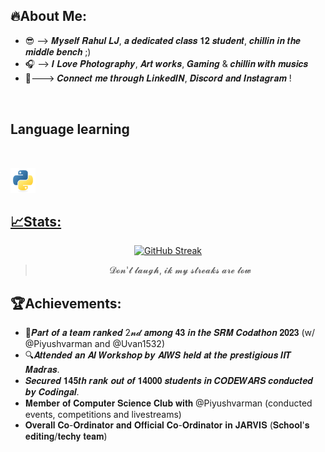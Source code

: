 ## :fire:About Me:
- 😎 --> 𝑴𝒚𝒔𝒆𝒍𝒇 𝑹𝒂𝒉𝒖𝒍 𝑳𝑱, 𝒂 𝒅𝒆𝒅𝒊𝒄𝒂𝒕𝒆𝒅 𝒄𝒍𝒂𝒔𝒔 𝟏𝟐 𝒔𝒕𝒖𝒅𝒆𝒏𝒕, 𝒄𝒉𝒊𝒍𝒍𝒊𝒏 𝒊𝒏 𝒕𝒉𝒆 𝒎𝒊𝒅𝒅𝒍𝒆 𝒃𝒆𝒏𝒄𝒉 ;)
- 🎧 --> 𝑰 𝑳𝒐𝒗𝒆 𝑷𝒉𝒐𝒕𝒐𝒈𝒓𝒂𝒑𝒉𝒚, 𝑨𝒓𝒕 𝒘𝒐𝒓𝒌𝒔, 𝑮𝒂𝒎𝒊𝒏𝒈 & 𝒄𝒉𝒊𝒍𝒍𝒊𝒏 𝒘𝒊𝒕𝒉 𝒎𝒖𝒔𝒊𝒄𝒔
- 🤙---> 𝑪𝒐𝒏𝒏𝒆𝒄𝒕 𝒎𝒆 𝒕𝒉𝒓𝒐𝒖𝒈𝒉 𝑳𝒊𝒏𝒌𝒆𝒅𝑰𝑵, 𝑫𝒊𝒔𝒄𝒐𝒓𝒅 𝒂𝒏𝒅 𝑰𝒏𝒔𝒕𝒂𝒈𝒓𝒂𝒎 !
<br />

## Language learning
<br />
<p align="left"> <a href="https://www.w3.org/html/" target="_blank" rel="noreferrer"> <img src="https://raw.githubusercontent.com/devicons/devicon/master/icons/python/python-original.svg" alt="python" width="40" height="40"/> <a href="https://www.photoshop.com/en" target="_blank" rel="noreferrer"> 

## :chart_with_upwards_trend:Stats:
<div align="center">
  
[![GitHub Streak](https://github-readme-streak-stats.herokuapp.com?user=Rahul-LJ&theme=dark&mode=weekly)](https://git.io/streak-stats)
  
>𝓓𝓸𝓷'𝓽 𝓵𝓪𝓾𝓰𝓱, 𝓲𝓴 𝓶𝔂 𝓼𝓽𝓻𝓮𝓪𝓴𝓼 𝓪𝓻𝓮 𝓵𝓸𝔀
  
</div>

## :trophy:Achievements:

* :2nd_place_medal:𝑷𝒂𝒓𝒕 𝒐𝒇 𝒂 𝒕𝒆𝒂𝒎 𝒓𝒂𝒏𝒌𝒆𝒅 2𝓷𝓭 𝒂𝒎𝒐𝒏𝒈 𝟒𝟑 𝒊𝒏 𝒕𝒉𝒆 𝑺𝑹𝑴 𝑪𝒐𝒅𝒂𝒕𝒉𝒐𝒏 𝟐𝟎𝟐𝟑 (w/ @Piyushvarman and @Uvan1532)
* :mag:𝑨𝒕𝒕𝒆𝒏𝒅𝒆𝒅 𝒂𝒏 𝑨𝑰 𝑾𝒐𝒓𝒌𝒔𝒉𝒐𝒑 𝒃𝒚 𝑨𝑰𝑾𝑺 𝒉𝒆𝒍𝒅 𝒂𝒕 𝒕𝒉𝒆 𝒑𝒓𝒆𝒔𝒕𝒊𝒈𝒊𝒐𝒖𝒔 𝑰𝑰𝑻 𝑴𝒂𝒅𝒓𝒂𝒔.
* 𝑺𝒆𝒄𝒖𝒓𝒆𝒅 𝟏𝟒𝟓𝒕𝒉 𝒓𝒂𝒏𝒌 𝒐𝒖𝒕 𝒐𝒇 𝟏𝟒𝟎𝟎𝟎 𝒔𝒕𝒖𝒅𝒆𝒏𝒕𝒔 𝒊𝒏 𝑪𝑶𝑫𝑬𝑾𝑨𝑹𝑺 𝒄𝒐𝒏𝒅𝒖𝒄𝒕𝒆𝒅 𝒃𝒚 𝑪𝒐𝒅𝒊𝒏𝒈𝒂𝒍.
* 𝐌𝐞𝐦𝐛𝐞𝐫 𝐨𝐟 𝐂𝐨𝐦𝐩𝐮𝐭𝐞𝐫 𝐒𝐜𝐢𝐞𝐧𝐜𝐞 𝐂𝐥𝐮𝐛 𝐰𝐢𝐭𝐡 @Piyushvarman (conducted events, competitions and livestreams)
* 𝐎𝐯𝐞𝐫𝐚𝐥𝐥 𝐂𝐨-𝐎𝐫𝐝𝐢𝐧𝐚𝐭𝐨𝐫 𝐚𝐧𝐝 𝐎𝐟𝐟𝐢𝐜𝐢𝐚𝐥 𝐂𝐨-𝐎𝐫𝐝𝐢𝐧𝐚𝐭𝐨𝐫 𝐢𝐧 𝐉𝐀𝐑𝐕𝐈𝐒 (𝐒𝐜𝐡𝐨𝐨𝐥'𝐬 𝐞𝐝𝐢𝐭𝐢𝐧𝐠/𝐭𝐞𝐜𝐡𝐲 𝐭𝐞𝐚𝐦)

<!---
Rahul-LJ/Rahul-LJ is a ✨ special ✨ repository because its `README.md` (this file) appears on your GitHub profile.
You can click the Preview link to take a look at your changes.
--->


